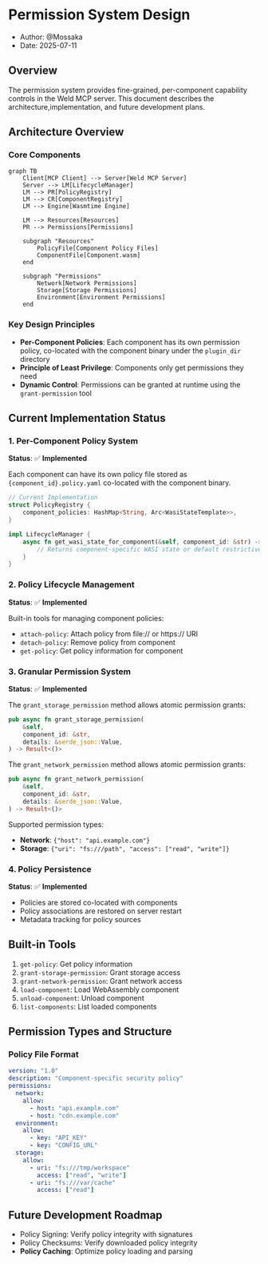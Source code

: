 # Permission System Design


- Author: @Mossaka
- Date: 2025-07-11


## Overview

The permission system provides fine-grained, per-component capability controls in the Weld MCP server. This document describes the architecture,implementation, and future development plans.

## Architecture Overview

### Core Components

```mermaid
graph TB
    Client[MCP Client] --> Server[Weld MCP Server]
    Server --> LM[LifecycleManager]
    LM --> PR[PolicyRegistry]
    LM --> CR[ComponentRegistry]
    LM --> Engine[Wasmtime Engine]
    
    LM --> Resources[Resources]
    PR --> Permissions[Permissions]

    subgraph "Resources"
        PolicyFile[Component Policy Files]
        ComponentFile[Component.wasm]
    end
    
    subgraph "Permissions"
        Network[Network Permissions]
        Storage[Storage Permissions]
        Environment[Environment Permissions]
    end
```

### Key Design Principles

- **Per-Component Policies**: Each component has its own permission policy, co-located with the component binary under the `plugin_dir` directory
- **Principle of Least Privilege**: Components only get permissions they need
- **Dynamic Control**: Permissions can be granted at runtime using the `grant-permission` tool


## Current Implementation Status

### 1. Per-Component Policy System

**Status**: ✅ **Implemented**

Each component can have its own policy file stored as `{component_id}.policy.yaml` co-located with the component binary.

```rust
// Current Implementation
struct PolicyRegistry {
    component_policies: HashMap<String, Arc<WasiStateTemplate>>,
}

impl LifecycleManager {
    async fn get_wasi_state_for_component(&self, component_id: &str) -> Result<WasiState> {
        // Returns component-specific WASI state or default restrictive policy
    }
}
```

### 2. Policy Lifecycle Management

**Status**: ✅ **Implemented**

Built-in tools for managing component policies:

- `attach-policy`: Attach policy from file:// or https:// URI
- `detach-policy`: Remove policy from component
- `get-policy`: Get policy information for component

### 3. Granular Permission System

**Status**: ✅ **Implemented**

The `grant_storage_permission` method allows atomic permission grants:

```rust
pub async fn grant_storage_permission(
    &self,
    component_id: &str,
    details: &serde_json::Value,
) -> Result<()>
```

The `grant_network_permission` method allows atomic permission grants:

```rust
pub async fn grant_network_permission(
    &self,
    component_id: &str,
    details: &serde_json::Value,
) -> Result<()>
```

Supported permission types:
- **Network**: `{"host": "api.example.com"}`
- **Storage**: `{"uri": "fs:///path", "access": ["read", "write"]}`

### 4. Policy Persistence

**Status**: ✅ **Implemented**

- Policies are stored co-located with components
- Policy associations are restored on server restart
- Metadata tracking for policy sources

## Built-in Tools

1. `get-policy`: Get policy information
2. `grant-storage-permission`: Grant storage access
3. `grant-network-permission`: Grant network access
4. `load-component`: Load WebAssembly component
5. `unload-component`: Unload component
6. `list-components`: List loaded components

## Permission Types and Structure

### Policy File Format

```yaml
version: "1.0"
description: "Component-specific security policy"
permissions:
  network:
    allow:
      - host: "api.example.com"
      - host: "cdn.example.com"
  environment:
    allow:
      - key: "API_KEY"
      - key: "CONFIG_URL"
  storage:
    allow:
      - uri: "fs:///tmp/workspace"
        access: ["read", "write"]
      - uri: "fs:///var/cache"
        access: ["read"]
```

## Future Development Roadmap

- Policy Signing: Verify policy integrity with signatures
- Policy Checksums: Verify downloaded policy integrity
- **Policy Caching**: Optimize policy loading and parsing
